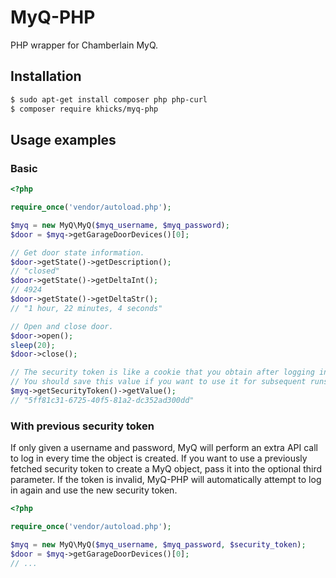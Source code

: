 # MyQ-PHP

PHP wrapper for Chamberlain MyQ.

## Installation

```bash
$ sudo apt-get install composer php php-curl
$ composer require khicks/myq-php 
```

## Usage examples

### Basic

```php
<?php

require_once('vendor/autoload.php');

$myq = new MyQ\MyQ($myq_username, $myq_password);
$door = $myq->getGarageDoorDevices()[0];

// Get door state information.
$door->getState()->getDescription();
// "closed"
$door->getState()->getDeltaInt();
// 4924
$door->getState()->getDeltaStr();
// "1 hour, 22 minutes, 4 seconds"

// Open and close door.
$door->open();
sleep(20);
$door->close();

// The security token is like a cookie that you obtain after logging in.
// You should save this value if you want to use it for subsequent runs.
$myq->getSecurityToken()->getValue();
// "5ff81c31-6725-40f5-81a2-dc352ad300dd"
```

### With previous security token

If only given a username and password, MyQ will perform an extra
API call to log in every time the object is created. If you want
to use a previously fetched security token to create a MyQ object,
pass it into the optional third parameter. If the token is invalid,
MyQ-PHP will automatically attempt to log in again and use the new
security token.

```php
<?php

require_once('vendor/autoload.php');

$myq = new MyQ\MyQ($myq_username, $myq_password, $security_token);
$door = $myq->getGarageDoorDevices()[0];
// ...
```

